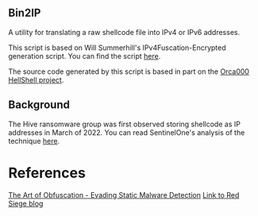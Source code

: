 ## Bin2IP 
A utility for translating a raw shellcode file into IPv4 or IPv6 addresses.

This script is based on Will Summerhill's IPv4Fuscation-Encrypted generation script. You can find the script [here](https://github.com/wsummerhill/IPv4Fuscation-Encrypted/blob/main/IPv4encrypt-shellcode.py).

The source code generated by this script is based in part on the [Orca000 HellShell project](https://gitlab.com/ORCA000/hellshell).

## Background
The Hive ransomware group was first observed storing shellcode as IP addresses in March of 2022. You can read SentinelOne's analysis of the technique [here](https://www.sentinelone.com/blog/hive-ransomware-deploys-novel-ipfuscation-technique/).

# References
[The Art of Obfuscation - Evading Static Malware Detection](https://infosecwriteups.com/the-art-of-obfuscation-evading-static-malware-detection-f4663ae4716f)
[Link to Red Siege blog]()
